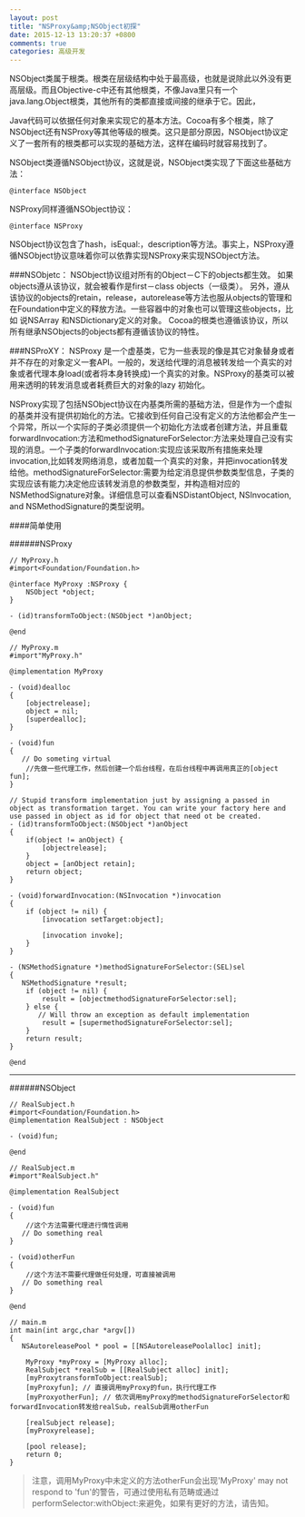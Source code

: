 ```yaml
---
layout: post
title: "NSProxy&amp;NSObject初探"
date: 2015-12-13 13:20:37 +0800
comments: true
categories: 高级开发
---
```


NSObject类属于根类。根类在层级结构中处于最高级，也就是说除此以外没有更高层级。而且Objective-c中还有其他根类，不像Java里只有一个java.lang.Object根类，其他所有的类都直接或间接的继承于它。因此，



Java代码可以依据任何对象来实现它的基本方法。Cocoa有多个根类，除了NSObject还有NSProxy等其他等级的根类。这只是部分原因，NSObject协议定义了一套所有的根类都可以实现的基础方法，这样在编码时就容易找到了。
 
 
NSObject类遵循NSObject协议，这就是说，NSObject类实现了下面这些基础方法：
 
	@interface NSObject  
 
NSProxy同样遵循NSObject协议：
 
	@interface NSProxy  
NSObject协议包含了hash，isEqual:，description等方法。事实上，NSProxy遵循NSObject协议意味着你可以依靠实现NSProxy来实现NSObject方法。

###NSObjetc：
NSObject协议组对所有的Object－C下的objects都生效。
如果objects遵从该协议，就会被看作是first－class objects（一级类）。
另外，遵从该协议的objects的retain，release，autorelease等方法也服从objects的管理和在Foundation中定义的释放方法。一些容器中的对象也可以管理这些objects，比如
说NSArray 和NSDictionary定义的对象。
Cocoa的根类也遵循该协议，所以所有继承NSObjects的objects都有遵循该协议的特性。

###NSProXY：
NSProxy 是一个虚基类，它为一些表现的像是其它对象替身或者并不存在的对象定义一套API。一般的，发送给代理的消息被转发给一个真实的对象或者代理本身load(或者将本身转换成)一个真实的对象。NSProxy的基类可以被用来透明的转发消息或者耗费巨大的对象的lazy 初始化。

NSProxy实现了包括NSObject协议在内基类所需的基础方法，但是作为一个虚拟的基类并没有提供初始化的方法。它接收到任何自己没有定义的方法他都会产生一个异常，所以一个实际的子类必须提供一个初始化方法或者创建方法，并且重载forwardInvocation:方法和methodSignatureForSelector:方法来处理自己没有实现的消息。一个子类的forwardInvocation:实现应该采取所有措施来处理invocation,比如转发网络消息，或者加载一个真实的对象，并把invocation转发给他。methodSignatureForSelector:需要为给定消息提供参数类型信息，子类的实现应该有能力决定他应该转发消息的参数类型，并构造相对应的NSMethodSignature对象。详细信息可以查看NSDistantObject, NSInvocation, and NSMethodSignature的类型说明。


####简单使用

######NSProxy
	
	// MyProxy.h
	#import<Foundation/Foundation.h>
	
	@interface MyProxy :NSProxy {
	    NSObject *object;
	}
	
	- (id)transformToObject:(NSObject *)anObject;
	
	@end
	
	// MyProxy.m
	#import"MyProxy.h"
	
	@implementation MyProxy
	
	- (void)dealloc
	{
	    [objectrelease];
	    object = nil;
	    [superdealloc];
	}
	
	- (void)fun
	{
	   // Do someting virtual
	    //先做一些代理工作，然后创建一个后台线程，在后台线程中再调用真正的[object fun];
	}
	
	// Stupid transform implementation just by assigning a passed in object as transformation target. You can write your factory here and use passed in object as id for object that need ot be created.
	- (id)transformToObject:(NSObject *)anObject 
	{
	    if(object != anObject) {
	        [objectrelease];
	    }
	    object = [anObject retain];
	    return object;
	}
	
	- (void)forwardInvocation:(NSInvocation *)invocation 
	{
	    if (object != nil) {
	        [invocation setTarget:object];    
	        
	        [invocation invoke];
	    }
	}
	
	- (NSMethodSignature *)methodSignatureForSelector:(SEL)sel 
	{
	   NSMethodSignature *result;
	    if (object != nil) {
	        result = [objectmethodSignatureForSelector:sel];
	    } else {
	       // Will throw an exception as default implementation
	        result = [supermethodSignatureForSelector:sel];
	    }
	    return result;
	}
	
	@end


***

######NSObject

	// RealSubject.h
	#import<Foundation/Foundation.h>
	@implementation RealSubject : NSObject
	
	- (void)fun;
	
	@end
	
	// RealSubject.m
	#import"RealSubject.h"
	
	@implementation RealSubject
	
	- (void)fun
	{
	    //这个方法需要代理进行惰性调用
	   // Do something real
	}
	
	- (void)otherFun
	{
	    //这个方法不需要代理做任何处理，可直接被调用
	   // Do something real
	}
	
	@end
	
	// main.m
	int main(int argc,char *argv[]) 
	{
	   NSAutoreleasePool * pool = [[NSAutoreleasePoolalloc] init];
	
	    MyProxy *myProxy = [MyProxy alloc];
	    RealSubject *realSub = [[RealSubject alloc] init];
	    [myProxytransformToObject:realSub];
	    [myProxyfun]; // 直接调用myProxy的fun，执行代理工作
	    [myProxyotherFun]; // 依次调用myProxy的methodSignatureForSelector和forwardInvocation转发给realSub，realSub调用otherFun
	
	    [realSubject release];
	    [myProxyrelease];
	
	    [pool release];
	    return 0;
	}
	
	
> 注意，调用MyProxy中未定义的方法otherFun会出现'MyProxy' may not respond to 'fun'的警告，可通过使用私有范畴或通过performSelector:withObject:来避免，如果有更好的方法，请告知。

